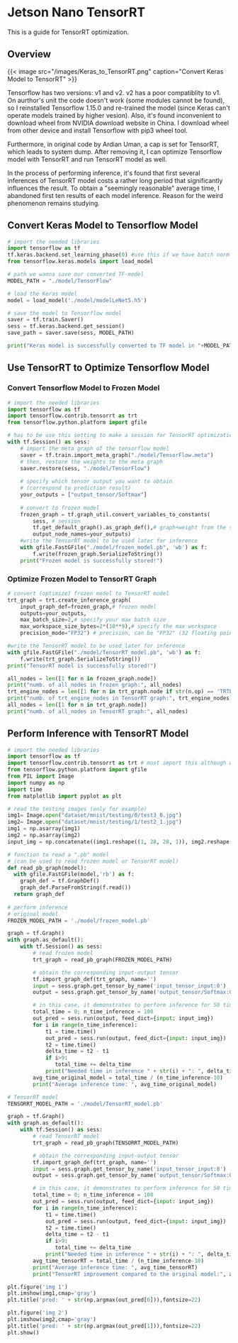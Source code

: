 # Jetson Nano TensorRT


This is a guide for TensorRT optimization. 

<!--more-->

## Overview

{{< image src="/images/Keras_to_TensorRT.png" caption="Convert Keras Model to TensorRT" >}}

Tensorflow has two versions: v1 and v2. v2 has a poor compatiblity to v1. On aurthor's unit the code doesn't work (some modules cannot be found), so I reinstalled Tensorflow 1.15.0 and re-trained the model (since Keras can't operate models trained by higher vesion). Also, it's found inconvenient to download wheel from NVIDIA download website in China. I download wheel from other device and install Tensorflow with pip3 wheel tool. 

Furthermore, in original code by Ardian Uman, a cap is set for TensorRT, which leads to system dump. After removing it, I can optimize Tensorflow model with TensorRT and run TensorRT model as well. 

In the process of performing inference, it's found that first several inferences of TensorRT model costs a rather long period that significantly influences the result. To obtain a "seemingly reasonable" average time, I abandoned first ten results of each model inference. Reason for the weird phenomenon remains studying. 

## Convert Keras Model to Tensorflow Model

```python
# import the needed libraries
import tensorflow as tf
tf.keras.backend.set_learning_phase(0) #use this if we have batch norm layer in our network
from tensorflow.keras.models import load_model

# path we wanna save our converted TF-model
MODEL_PATH = "./model/TensorFlow"

# load the Keras model
model = load_model('./model/modelLeNet5.h5')

# save the model to Tensorflow model
saver = tf.train.Saver()
sess = tf.keras.backend.get_session()
save_path = saver.save(sess, MODEL_PATH)

print("Keras model is successfully converted to TF model in "+MODEL_PATH)
```

## Use TensorRT to Optimize Tensorflow Model

### Convert Tensorflow Model to Frozen Model

```python
# import the needed libraries
import tensorflow as tf
import tensorflow.contrib.tensorrt as trt
from tensorflow.python.platform import gfile

# has to be use this setting to make a session for TensorRT optimization
with tf.Session() as sess:
    # import the meta graph of the tensorflow model
    saver = tf.train.import_meta_graph("./model/TensorFlow.meta")
    # then, restore the weights to the meta graph
    saver.restore(sess, "./model/TensorFlow")
    
    # specify which tensor output you want to obtain 
    # (correspond to prediction result)
    your_outputs = ["output_tensor/Softmax"]
    
    # convert to frozen model
    frozen_graph = tf.graph_util.convert_variables_to_constants(
        sess, # session
        tf.get_default_graph().as_graph_def(),# graph+weight from the session
        output_node_names=your_outputs)
    #write the TensorRT model to be used later for inference
    with gfile.FastGFile("./model/frozen_model.pb", 'wb') as f:
        f.write(frozen_graph.SerializeToString())
    print("Frozen model is successfully stored!")
```

### Optimize Frozen Model to TensorRT Graph

```python
# convert (optimize) frozen model to TensorRT model
trt_graph = trt.create_inference_graph(
    input_graph_def=frozen_graph,# frozen model
    outputs=your_outputs,
    max_batch_size=2,# specify your max batch size
    max_workspace_size_bytes=2*(10**9),# specify the max workspace
    precision_mode="FP32") # precision, can be "FP32" (32 floating point precision) or "FP16"

#write the TensorRT model to be used later for inference
with gfile.FastGFile("./model/TensorRT_model.pb", 'wb') as f:
    f.write(trt_graph.SerializeToString())
print("TensorRT model is successfully stored!")

all_nodes = len([1 for n in frozen_graph.node])
print("numb. of all_nodes in frozen graph:", all_nodes)
trt_engine_nodes = len([1 for n in trt_graph.node if str(n.op) == 'TRTEngineOp'])
print("numb. of trt_engine_nodes in TensorRT graph:", trt_engine_nodes)
all_nodes = len([1 for n in trt_graph.node])
print("numb. of all_nodes in TensorRT graph:", all_nodes)
```

## Perform Inference with TensorRT Model

```python
# import the needed libraries
import tensorflow as tf
import tensorflow.contrib.tensorrt as trt # must import this although we will not use it explicitly
from tensorflow.python.platform import gfile
from PIL import Image
import numpy as np
import time
from matplotlib import pyplot as plt

# read the testing images (only for example)
img1= Image.open("dataset/mnist/testing/0/test3_0.jpg")
img2= Image.open("dataset/mnist/testing/1/test2_1.jpg")
img1 = np.asarray(img1)
img2 = np.asarray(img2)
input_img = np.concatenate((img1.reshape((1, 28, 28, 1)), img2.reshape((1, 28, 28, 1))), axis=0)

# function to read a ".pb" model 
# (can be used to read frozen model or TensorRT model)
def read_pb_graph(model):
  with gfile.FastGFile(model,'rb') as f:
    graph_def = tf.GraphDef()
    graph_def.ParseFromString(f.read())
  return graph_def
  
# perform inference
# original model
FROZEN_MODEL_PATH = './model/frozen_model.pb'

graph = tf.Graph()
with graph.as_default():
    with tf.Session() as sess:
        # read frozen model
        trt_graph = read_pb_graph(FROZEN_MODEL_PATH)

        # obtain the corresponding input-output tensor
        tf.import_graph_def(trt_graph, name='')
        input = sess.graph.get_tensor_by_name('input_tensor_input:0')
        output = sess.graph.get_tensor_by_name('output_tensor/Softmax:0')

        # in this case, it demonstrates to perform inference for 50 times
        total_time = 0; n_time_inference = 100
        out_pred = sess.run(output, feed_dict={input: input_img})
        for i in range(n_time_inference):
            t1 = time.time()
            out_pred = sess.run(output, feed_dict={input: input_img})
            t2 = time.time()
            delta_time = t2 - t1
            if i>9:
               total_time += delta_time
            print("Needed time in inference " + str(i) + ": ", delta_time)
        avg_time_original_model = total_time / (n_time_inference-10)
        print("Average inference time: ", avg_time_original_model)

# TensorRT model
TENSORRT_MODEL_PATH = './model/TensorRT_model.pb'

graph = tf.Graph()
with graph.as_default():
    with tf.Session() as sess:
        # read TensorRT model
        trt_graph = read_pb_graph(TENSORRT_MODEL_PATH)

        # obtain the corresponding input-output tensor
        tf.import_graph_def(trt_graph, name='')
        input = sess.graph.get_tensor_by_name('input_tensor_input:0')
        output = sess.graph.get_tensor_by_name('output_tensor/Softmax:0')

        # in this case, it demonstrates to perform inference for 50 times
        total_time = 0; n_time_inference = 100
        out_pred = sess.run(output, feed_dict={input: input_img})
        for i in range(n_time_inference):
            t1 = time.time()
            out_pred = sess.run(output, feed_dict={input: input_img})
            t2 = time.time()
            delta_time = t2 - t1
            if i>9:
               total_time += delta_time
            print("Needed time in inference " + str(i) + ": ", delta_time)
        avg_time_tensorRT = total_time / (n_time_inference-10)
        print("Average inference time: ", avg_time_tensorRT)
        print("TensorRT improvement compared to the original model:", avg_time_original_model/avg_time_tensorRT)

plt.figure('img 1')
plt.imshow(img1,cmap='gray')
plt.title('pred: ' + str(np.argmax(out_pred[0])),fontsize=22)

plt.figure('img 2')
plt.imshow(img2,cmap='gray')
plt.title('pred: ' + str(np.argmax(out_pred[1])),fontsize=22)
plt.show()
```


